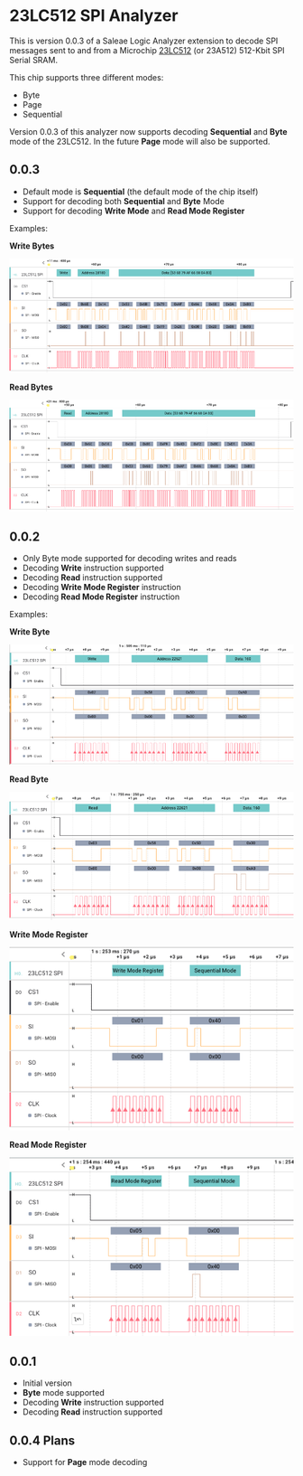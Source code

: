 # 23LC512 SPI Analyzer

This is version 0.0.3 of a Saleae Logic Analyzer extension to decode SPI messages sent to and from a Microchip <a href="https://ww1.microchip.com/downloads/aemDocuments/documents/MPD/ProductDocuments/DataSheets/23A512-23LC512-512-Kbit-SPI-Serial-SRAM-with-SDI-and-SQI-Interface-20005155C.pdf">23LC512</a> (or 23A512) 512-Kbit SPI Serial SRAM.

This chip supports three different modes:

* Byte
* Page
* Sequential

Version 0.0.3 of this analyzer now supports decoding **Sequential** and **Byte** mode of the 23LC512.  In the future **Page** mode will also be supported.

## 0.0.3

* Default mode is **Sequential** (the default mode of the chip itself)
* Support for decoding both **Sequential** and **Byte** Mode
* Support for decoding **Write Mode** and **Read Mode Register**

Examples:

**Write Bytes**

![](writeBytes.png)

**Read Bytes**

![](readBytes.png)
  
## 0.0.2

* Only Byte mode supported for decoding writes and reads
* Decoding **Write** instruction supported
* Decoding **Read** instruction supported
* Decoding **Write Mode Register** instruction
* Decoding **Read Mode Register** instruction

Examples:

**Write Byte**

![](writeByte.png)

**Read Byte**

![](readByte.png)

**Write Mode Register**

![](writeModeRegister.png)

**Read Mode Register**

![](readModeRegister.png)




## 0.0.1

* Initial version
* **Byte** mode supported
* Decoding **Write** instruction supported
* Decoding **Read** instruction supported



## 0.0.4 Plans

* Support for **Page** mode decoding


  
